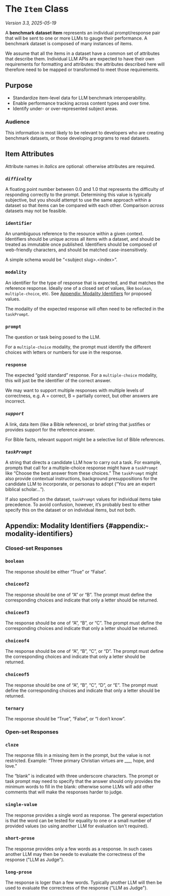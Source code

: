 # The `Item` Class

*Version 3.3, 2025-05-19*

A **benchmark dataset item** represents an individual prompt/response
pair that will be sent to one or more LLMs to gauge their
performance. A benchmark dataset is composed of many instances of
items.

We assume that all the items in a dataset have a common set of
attributes that describe them. Individual LLM APIs are expected to
have their own requirements for formatting and attributes: the
attributes described here will therefore need to be mapped or
transformed to meet those requirements.

## Purpose

* Standardize item-level data for LLM benchmark interoperability.
* Enable performance tracking across content types and over time.
* Identify under- or over-represented subject areas.

### Audience

This information is most likely to be relevant to developers who are
creating benchmark datasets, or those developing programs to read
datasets. 

## Item Attributes

Attribute names in *italics* are optional: otherwise attributes are
required. 

### *`difficulty`*

A floating point number between 0.0 and 1.0 that represents the
difficulty of responding correctly to the prompt. Determining this
value is typically subjective, but you should attempt to use the same
approach within a dataset so that items can be compared with each
other. Comparison *across* datasets may not be feasible.

### `identifier`

An unambiguous reference to the resource within a given
context. Identifiers should be unique across all items with a dataset,
and should be treated as immutable once published. Identifiers should
be composed of web-friendly characters, and should be matched
case-insensitively.

A simple schema would be “\<subject slug\>.\<index\>”.

### `modality`

An identifier for the type of response that is expected, and that
matches the reference response. Ideally one of a closed set of values,
like `boolean`, `multiple-choice`, etc. See [Appendix: Modality
Identifiers](#appendix:-modality-identifiers) for proposed values.

The modality of the expected response will often need to be reflected in the `taskPrompt`. 

### `prompt`

The question or task being posed to the LLM. 

For a `multiple-choice` modality, the prompt must identify the
different choices with letters or numbers for use in the response.

### `response`

The expected “gold standard” response. For a `multiple-choice`
modality, this will just be the identifier of the correct answer.

We may want to support multiple responses with multiple levels of
correctness, e.g. A = correct, B = partially correct, but other
answers are incorrect.

### *`support`*

A link, data item (like a Bible reference), or brief string that
justifies or provides support for the reference answer.

For Bible facts, relevant support might be a selective list of Bible
references. 

### *`taskPrompt`*

A string that directs a candidate LLM how to carry out a task. For
example, prompts that call for a multiple-choice response might have a
`taskPrompt` like “Choose the best answer from these choices.” The
`taskPrompt` might also provide contextual instructions, background
presuppositions for the candidate LLM to incorporate, or personas to
adopt (“You are an expert biblical scholar…”).

If also specified on the dataset, `taskPrompt` values for individual
items take precedence. To avoid confusion, however, it’s probably best
to either specify this on the dataset or on individual items, but not
both.


## Appendix: Modality Identifiers {#appendix:-modality-identifiers}

### Closed-set Responses

### `boolean`

The response should be either “True” or “False”. 

### `choiceof2`

The response should be one of “A” or “B”. The prompt must define the
corresponding choices and indicate that only a letter should be
returned.

### `choiceof3`

The response should be one of “A”, “B”, or “C”. The prompt must define
the corresponding choices and indicate that only a letter should be
returned.

### `choiceof4`

The response should be one of “A”, “B”, “C”, or “D”. The prompt must
define the corresponding choices and indicate that only a letter
should be returned.

### `choiceof5`

The response should be one of “A”, “B”, “C”, “D”, or “E”. The prompt
must define the corresponding choices and indicate that only a letter
should be returned.

### `ternary`

The response should be “True”, “False”, or “I don’t know”. 

### Open-set Responses

### `cloze`

The response fills in a missing item in the prompt, but the value is not restricted. Example: “Three primary Christian virtues are \_\_\_, hope, and love.”

The “blank” is indicated with three underscore characters. The prompt or task prompt may need to specify that the answer should only provides the minimum words to fill in the blank: otherwise some LLMs will add other comments that will make the responses harder to judge. 

### `single-value`

The response provides a single word as response. The general
expectation is that the word can be tested for equality to one or a
small number of provided values (so using another LLM for evaluation
isn't required). 

### `short-prose`

The response provides only a few words as a response. In such cases
another LLM may then be neede to evaluate the correctness of the
response ("LLM as Judge").

### `long-prose`

The response is loger than a few words. Typically another LLM will
then be used to evaluate the correctness of the response ("LLM as
Judge").

